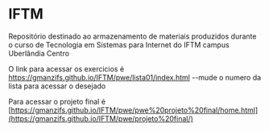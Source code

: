 # IFTM
Repositório destinado ao armazenamento de materiais produzidos durante o curso de Tecnologia em Sistemas para Internet do IFTM campus Uberlândia Centro

O link para acessar os exercicios é https://gmanzifs.github.io/IFTM/pwe/lista01/index.html --mude o numero da lista para acessar o desejado

Para acessar o projeto final é [https://gmanzifs.github.io/IFTM/pwe/pwe%20projeto%20final/home.html](https://gmanzifs.github.io/IFTM/pwe/projeto%20final/)
